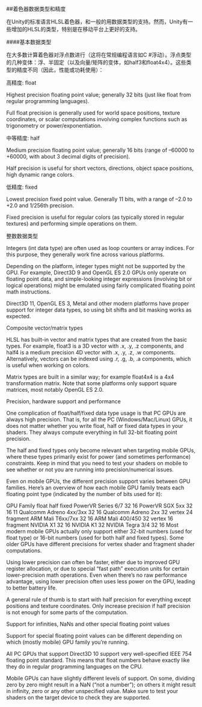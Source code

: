 ##着色器数据类型和精度

在Unity的标准语言HLSL着色器，和一般的用数据类型的支持。然而，Unity有一些增加的HLSL的类型，特别是在移动平台上更好的支持。

####基本数据类型

在大多数计算着色器对浮点数进行（这将在常规编程语言如C #浮动）。浮点类型的几种变体：浮、半固定（以及向量/矩阵的变体，如half3和float4x4）。这些类型的精度不同（因此，性能或功耗使用）：


高精度: float

Highest precision floating point value; generally 32 bits (just like float from regular programming languages).

Full float precision is generally used for world space positions, texture coordinates, or scalar computations involving complex functions such as trigonometry or power/exponentiation.

中等精度: half

Medium precision floating point value; generally 16 bits (range of –60000 to +60000, with about 3 decimal digits of precision).

Half precision is useful for short vectors, directions, object space positions, high dynamic range colors.

低精度: fixed

Lowest precision fixed point value. Generally 11 bits, with a range of –2.0 to +2.0 and 1/256th precision.

Fixed precision is useful for regular colors (as typically stored in regular textures) and performing simple operations on them.

整数数据类型

Integers (int data type) are often used as loop counters or array indices. For this purpose, they generally work fine across various platforms.

Depending on the platform, integer types might not be supported by the GPU. For example, Direct3D 9 and OpenGL ES 2.0 GPUs only operate on floating point data, and simple-looking integer expressions (involving bit or logical operations) might be emulated using fairly complicated floating point math instructions.

Direct3D 11, OpenGL ES 3, Metal and other modern platforms have proper support for integer data types, so using bit shifts and bit masking works as expected.

Composite vector/matrix types

HLSL has built-in vector and matrix types that are created from the basic types. For example, float3 is a 3D vector with .x, .y, .z components, and half4 is a medium precision 4D vector with .x, .y, .z, .w components. Alternatively, vectors can be indexed using .r, .g, .b, .a components, which is useful when working on colors.

Matrix types are built in a similar way; for example float4x4 is a 4x4 transformation matrix. Note that some platforms only support square matrices, most notably OpenGL ES 2.0.

Precision, hardware support and performance

One complication of float/half/fixed data type usage is that PC GPUs are always high precision. That is, for all the PC (Windows/Mac/Linux) GPUs, it does not matter whether you write float, half or fixed data types in your shaders. They always compute everything in full 32-bit floating point precision.

The half and fixed types only become relevant when targeting mobile GPUs, where these types primarily exist for power (and sometimes performance) constraints. Keep in mind that you need to test your shaders on mobile to see whether or not you are running into precision/numerical issues.

Even on mobile GPUs, the different precision support varies between GPU families. Here’s an overview of how each mobile GPU family treats each floating point type (indicated by the number of bits used for it):

GPU Family	float	half	fixed
PowerVR Series 6/7	32	16
PowerVR SGX 5xx	32	16	11
Qualcomm Adreno 4xx/3xx	32	16
Qualcomm Adreno 2xx	32 vertex 24 fragment
ARM Mali T6xx/7xx	32	16
ARM Mali 400/450	32 vertex 16 fragment
NVIDIA X1	32	16
NVIDIA K1	32
NVIDIA Tegra 3/4	32	16
Most modern mobile GPUs actually only support either 32-bit numbers (used for float type) or 16-bit numbers (used for both half and fixed types). Some older GPUs have different precisions for vertex shader and fragment shader computations.

Using lower precision can often be faster, either due to improved GPU register allocation, or due to special “fast path” execution units for certain lower-precision math operations. Even when there’s no raw performance advantage, using lower precision often uses less power on the GPU, leading to better battery life.

A general rule of thumb is to start with half precision for everything except positions and texture coordinates. Only increase precision if half precision is not enough for some parts of the computation.

Support for infinities, NaNs and other special floating point values

Support for special floating point values can be different depending on which (mostly mobile) GPU family you’re running.

All PC GPUs that support Direct3D 10 support very well-specified IEEE 754 floating point standard. This means that float numbers behave exactly like they do in regular programming languages on the CPU.

Mobile GPUs can have slightly different levels of support. On some, dividing zero by zero might result in a NaN (“not a number”); on others it might result in infinity, zero or any other unspecified value. Make sure to test your shaders on the target device to check they are supported.